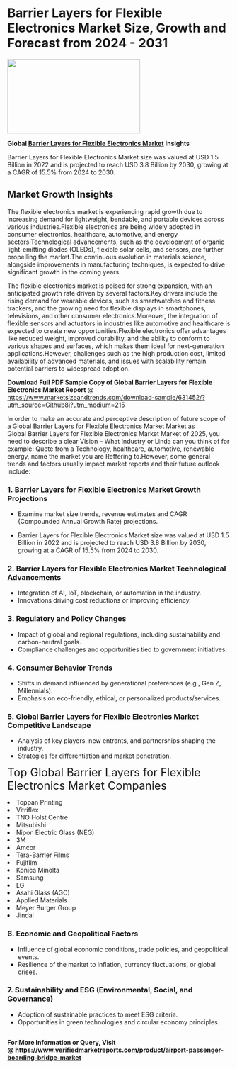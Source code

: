 <H1>Barrier Layers for Flexible Electronics Market Size, Growth and Forecast from 2024 - 2031</H1><img class="aligncenter size-medium wp-image-584254" src="https://thirdeyenews.in/wp-content/uploads/2024/09/Global-Market-Research-300x168.jpeg" alt="" width="300" height="168" /><p><strong>Global&nbsp;<a href="https://www.marketsizeandtrends.com/download-sample/631452/?utm_source=Github8j?utm_medium=215">Barrier Layers for Flexible Electronics Market</a> Insights</strong></p><p>Barrier Layers for Flexible Electronics Market size was valued at USD 1.5 Billion in 2022 and is projected to reach USD 3.8 Billion by 2030, growing at a CAGR of 15.5% from 2024 to 2030.</p><p><h2>Market Growth Insights</h2> <p>The flexible electronics market is experiencing rapid growth due to increasing demand for lightweight, bendable, and portable devices across various industries.Flexible electronics are being widely adopted in consumer electronics, healthcare, automotive, and energy sectors.Technological advancements, such as the development of organic light-emitting diodes (OLEDs), flexible solar cells, and sensors, are further propelling the market.The continuous evolution in materials science, alongside improvements in manufacturing techniques, is expected to drive significant growth in the coming years.</p> <p>The flexible electronics market is poised for strong expansion, with an anticipated growth rate driven by several factors.Key drivers include the rising demand for wearable devices, such as smartwatches and fitness trackers, and the growing need for flexible displays in smartphones, televisions, and other consumer electronics.Moreover, the integration of flexible sensors and actuators in industries like automotive and healthcare is expected to create new opportunities.Flexible electronics offer advantages like reduced weight, improved durability, and the ability to conform to various shapes and surfaces, which makes them ideal for next-generation applications.However, challenges such as the high production cost, limited availability of advanced materials, and issues with scalability remain potential barriers to widespread adoption.</p> <p><span class=""><strong>Download Full PDF Sample Copy of Global Barrier Layers for Flexible Electronics Market Report</strong> @ <a href="https://www.marketsizeandtrends.com/download-sample/631452/?utm_source=Github8j?utm_medium=215" target="_blank">https://www.marketsizeandtrends.com/download-sample/631452/?utm_source=Github8j?utm_medium=215</a></span></p><p>In order to make an accurate and perceptive description of future scope of a Global&nbsp;Barrier Layers for Flexible Electronics Market Market as Global&nbsp;Barrier Layers for Flexible Electronics Market Market of 2025, you need to describe a clear Vision &ndash; What Industry or Linda can you think of for example: Quote from a Technology, healthcare, automotive, renewable energy, name the market you are Reffering to.However, some general trends and factors usually impact market reports and their future outlook include:</p><h3>1.&nbsp;<strong>Barrier Layers for Flexible Electronics Market Growth Projections</strong></h3><ul><li>Examine market size trends, revenue estimates and CAGR (Compounded Annual Growth Rate) projections.</li><li><p>Barrier Layers for Flexible Electronics Market size was valued at USD 1.5 Billion in 2022 and is projected to reach USD 3.8 Billion by 2030, growing at a CAGR of 15.5% from 2024 to 2030.</p></li></ul><h3>2.&nbsp;<strong>Barrier Layers for Flexible Electronics Market Technological Advancements</strong></h3><ul><li>Integration of AI, IoT, blockchain, or automation in the industry.</li><li>Innovations driving cost reductions or improving efficiency.</li></ul><h3>3.&nbsp;<strong>Regulatory and Policy Changes</strong></h3><ul><li>Impact of global and regional regulations, including sustainability and carbon-neutral goals.</li><li>Compliance challenges and opportunities tied to government initiatives.</li></ul><h3>4.&nbsp;<strong>Consumer Behavior Trends</strong></h3><ul><li>Shifts in demand influenced by generational preferences (e.g., Gen Z, Millennials).</li><li>Emphasis on eco-friendly, ethical, or personalized products/services.</li></ul><h3>5.&nbsp;<strong>Global Barrier Layers for Flexible Electronics Market Competitive Landscape</strong></h3><ul><li>Analysis of key players, new entrants, and partnerships shaping the industry.</li><li>Strategies for differentiation and market penetration.</li></ul><p data-pm-slice="1 1 []"><span style="color: inherit; font-family: inherit; font-size: 25px;">Top Global Barrier Layers for Flexible Electronics Market Companies</span></p><div class="" data-test-id=""><p><li>Toppan Printing</li><li> Vitriflex</li><li> TNO Holst Centre</li><li> Mitsubishi</li><li> Nipon Electric Glass (NEG)</li><li> 3M</li><li> Amcor</li><li> Tera-Barrier Films</li><li> Fujifilm</li><li> Konica Minolta</li><li> Samsung</li><li> LG</li><li> Asahi Glass (AGC)</li><li> Applied Materials</li><li> Meyer Burger Group</li><li> Jindal</li></p></div><h3>6.&nbsp;<strong>Economic and Geopolitical Factors</strong></h3><ul><li>Influence of global economic conditions, trade policies, and geopolitical events.</li><li>Resilience of the market to inflation, currency fluctuations, or global crises.</li></ul><h3>7.&nbsp;<strong>Sustainability and ESG (Environmental, Social, and Governance)</strong></h3><ul><li>Adoption of sustainable practices to meet ESG criteria.</li><li>Opportunities in green technologies and circular economy principles.</li></ul><h2><strong style="font-size: 14px;">For More Information or Query, Visit @&nbsp;</strong><a style="background-color: #ffffff; font-size: 14px;" href="https://www.marketsizeandtrends.com/report/barrier-layers-for-flexible-electronics-market/" target="_blank">https://www.verifiedmarketreports.com/product/airport-passenger-boarding-bridge-market</a></h2>